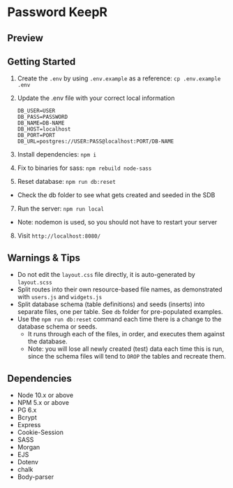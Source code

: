 Password KeepR
=========

## Preview



## Getting Started

1. Create the `.env` by using `.env.example` as a reference: `cp .env.example .env`
    
2. Update the .env file with your correct local information 
       
       DB_USER=USER
       DB_PASS=PASSWORD
       DB_NAME=DB-NAME
       DB_HOST=localhost
       DB_PORT=PORT
       DB_URL=postgres://USER:PASS@localhost:PORT/DB-NAME
   

3. Install dependencies: `npm i`
4. Fix to binaries for sass: `npm rebuild node-sass`
5. Reset database: `npm run db:reset`
  - Check the db folder to see what gets created and seeded in the SDB
7. Run the server: `npm run local`
  - Note: nodemon is used, so you should not have to restart your server
8. Visit `http://localhost:8080/`

## Warnings & Tips

- Do not edit the `layout.css` file directly, it is auto-generated by `layout.scss`
- Split routes into their own resource-based file names, as demonstrated with `users.js` and `widgets.js`
- Split database schema (table definitions) and seeds (inserts) into separate files, one per table. See `db` folder for pre-populated examples. 
- Use the `npm run db:reset` command each time there is a change to the database schema or seeds. 
  - It runs through each of the files, in order, and executes them against the database. 
  - Note: you will lose all newly created (test) data each time this is run, since the schema files will tend to `DROP` the tables and recreate them.

## Dependencies

- Node 10.x or above
- NPM 5.x or above
- PG 6.x
- Bcrypt
- Express
- Cookie-Session
- SASS
- Morgan
- EJS
- Dotenv
- chalk
- Body-parser
